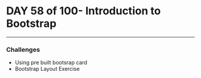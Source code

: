# DAY 58 of 100- Introduction to Bootstrap
---

### Challenges
- Using pre built bootsrap card
- Bootstrap Layout Exercise
